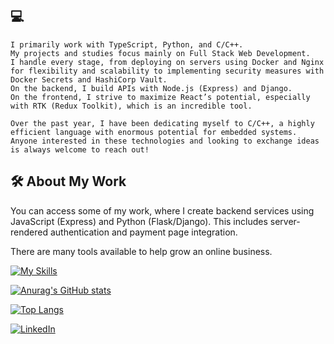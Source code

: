 ## 💻
``` 
I primarily work with TypeScript, Python, and C/C++.
My projects and studies focus mainly on Full Stack Web Development.
I handle every stage, from deploying on servers using Docker and Nginx for flexibility and scalability to implementing security measures with Docker Secrets and HashiCorp Vault.
On the backend, I build APIs with Node.js (Express) and Django.
On the frontend, I strive to maximize React’s potential, especially with RTK (Redux Toolkit), which is an incredible tool.

Over the past year, I have been dedicating myself to C/C++, a highly efficient language with enormous potential for embedded systems.
Anyone interested in these technologies and looking to exchange ideas is always welcome to reach out!
```

## 🛠️ **About My Work**

You can access some of my work, where I create backend services using JavaScript (Express) and Python (Flask/Django). This includes server-rendered authentication and payment page integration.

There are many tools available to help grow an online business.  

[![My Skills](https://skillicons.dev/icons?i=aws,git,html,jest,mongodb,py,ts,react,&perline=10)](https://skillicons.dev)  

[![Anurag's GitHub stats](https://github-readme-stats.vercel.app/api?username=valedobrandi&hide=issues,contribs)](https://github.com/valedobrandi/github-readme-stats) 

  [![Top Langs](https://github-readme-stats.vercel.app/api/top-langs/?username=valedobrandi&hide=css,html&layout=compact)](https://github.com/valedobrandi/github-readme-stats)  
  
<a href="www.linkedin.com/in/bernardoalramos"><img alt="LinkedIn" src="https://img.shields.io/badge/LinkedIn-0077B5?style=for-the-badge&logo=linkedin&logoColor=white" /></a>  
